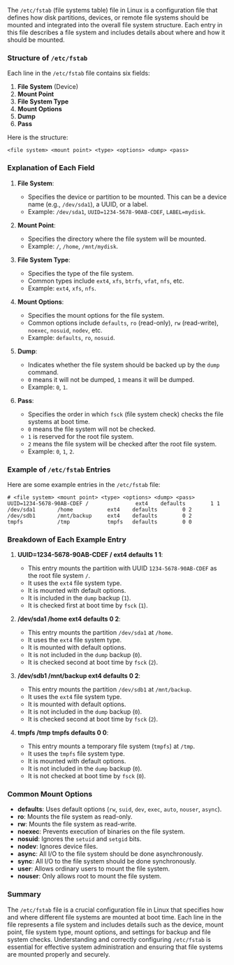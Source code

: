 The `/etc/fstab` (file systems table) file in Linux is a configuration file that defines how disk partitions, devices, or remote file systems should be mounted and integrated into the overall file system structure. Each entry in this file describes a file system and includes details about where and how it should be mounted.

### Structure of `/etc/fstab`

Each line in the `/etc/fstab` file contains six fields:

1. **File System** (Device)
2. **Mount Point**
3. **File System Type**
4. **Mount Options**
5. **Dump**
6. **Pass**

Here is the structure:

```
<file system> <mount point> <type> <options> <dump> <pass>
```

### Explanation of Each Field

1. **File System**:
   - Specifies the device or partition to be mounted. This can be a device name (e.g., `/dev/sda1`), a UUID, or a label.
   - Example: `/dev/sda1`, `UUID=1234-5678-90AB-CDEF`, `LABEL=mydisk`.

2. **Mount Point**:
   - Specifies the directory where the file system will be mounted.
   - Example: `/`, `/home`, `/mnt/mydisk`.

3. **File System Type**:
   - Specifies the type of the file system.
   - Common types include `ext4`, `xfs`, `btrfs`, `vfat`, `nfs`, etc.
   - Example: `ext4`, `xfs`, `nfs`.

4. **Mount Options**:
   - Specifies the mount options for the file system.
   - Common options include `defaults`, `ro` (read-only), `rw` (read-write), `noexec`, `nosuid`, `nodev`, etc.
   - Example: `defaults`, `ro`, `nosuid`.

5. **Dump**:
   - Indicates whether the file system should be backed up by the `dump` command.
   - `0` means it will not be dumped, `1` means it will be dumped.
   - Example: `0`, `1`.

6. **Pass**:
   - Specifies the order in which `fsck` (file system check) checks the file systems at boot time.
   - `0` means the file system will not be checked.
   - `1` is reserved for the root file system.
   - `2` means the file system will be checked after the root file system.
   - Example: `0`, `1`, `2`.

### Example of `/etc/fstab` Entries

Here are some example entries in the `/etc/fstab` file:

```plaintext
# <file system> <mount point> <type> <options> <dump> <pass>
UUID=1234-5678-90AB-CDEF /               ext4    defaults        1 1
/dev/sda1       /home           ext4    defaults        0 2
/dev/sdb1       /mnt/backup     ext4    defaults        0 2
tmpfs           /tmp            tmpfs   defaults        0 0
```

### Breakdown of Each Example Entry

1. **UUID=1234-5678-90AB-CDEF / ext4 defaults 1 1**:
   - This entry mounts the partition with UUID `1234-5678-90AB-CDEF` as the root file system `/`.
   - It uses the `ext4` file system type.
   - It is mounted with default options.
   - It is included in the `dump` backup (`1`).
   - It is checked first at boot time by `fsck` (`1`).

2. **/dev/sda1 /home ext4 defaults 0 2**:
   - This entry mounts the partition `/dev/sda1` at `/home`.
   - It uses the `ext4` file system type.
   - It is mounted with default options.
   - It is not included in the `dump` backup (`0`).
   - It is checked second at boot time by `fsck` (`2`).

3. **/dev/sdb1 /mnt/backup ext4 defaults 0 2**:
   - This entry mounts the partition `/dev/sdb1` at `/mnt/backup`.
   - It uses the `ext4` file system type.
   - It is mounted with default options.
   - It is not included in the `dump` backup (`0`).
   - It is checked second at boot time by `fsck` (`2`).

4. **tmpfs /tmp tmpfs defaults 0 0**:
   - This entry mounts a temporary file system (`tmpfs`) at `/tmp`.
   - It uses the `tmpfs` file system type.
   - It is mounted with default options.
   - It is not included in the `dump` backup (`0`).
   - It is not checked at boot time by `fsck` (`0`).

### Common Mount Options

- **defaults**: Uses default options (`rw`, `suid`, `dev`, `exec`, `auto`, `nouser`, `async`).
- **ro**: Mounts the file system as read-only.
- **rw**: Mounts the file system as read-write.
- **noexec**: Prevents execution of binaries on the file system.
- **nosuid**: Ignores the `setuid` and `setgid` bits.
- **nodev**: Ignores device files.
- **async**: All I/O to the file system should be done asynchronously.
- **sync**: All I/O to the file system should be done synchronously.
- **user**: Allows ordinary users to mount the file system.
- **nouser**: Only allows root to mount the file system.

### Summary

The `/etc/fstab` file is a crucial configuration file in Linux that specifies how and where different file systems are mounted at boot time. Each line in the file represents a file system and includes details such as the device, mount point, file system type, mount options, and settings for backup and file system checks. Understanding and correctly configuring `/etc/fstab` is essential for effective system administration and ensuring that file systems are mounted properly and securely.
